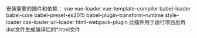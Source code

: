 <!--
 * @Date: 2021-09-10 13:53:46
 * @LastEditors: zhangwen
 * @LastEditTime: 2021-09-10 13:53:47
 * @FilePath: /project/apis/vue一些插件.md
-->
安装需要的插件和依赖：
vue
vue-loader
vue-template-compiler
babel-loader
babel-core
babel-preset-es2015
babel-plugin-transform-runtime
style-loader
css-loader
url-loader
html-webpack-plugin 此插件用于运行项目后再dist文件生成编译后的*.html文件